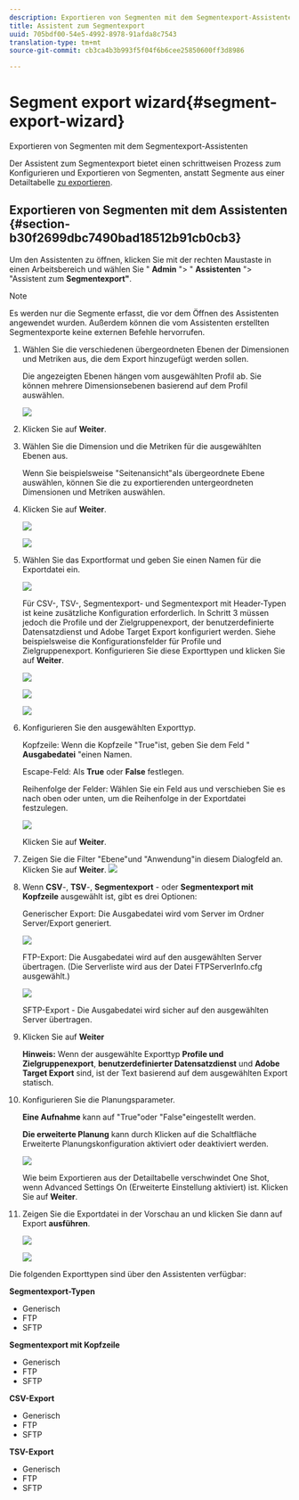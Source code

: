 ```yaml
---
description: Exportieren von Segmenten mit dem Segmentexport-Assistenten
title: Assistent zum Segmentexport
uuid: 705bdf00-54e5-4992-8978-91afda8c7543
translation-type: tm+mt
source-git-commit: cb3ca4b3b993f5f04f6b6cee25850600ff3d8986

---
```



# Segment export wizard{#segment-export-wizard}

Exportieren von Segmenten mit dem Segmentexport-Assistenten

Der Assistent zum Segmentexport bietet einen schrittweisen Prozess zum Konfigurieren und Exportieren von Segmenten, anstatt Segmente aus einer Detailtabelle [zu exportieren](https://docs.adobe.com/content/help/en/data-workbench/using/client/export-data/c-sgmt-expt.html).

## Exportieren von Segmenten mit dem Assistenten {#section-b30f2699dbc7490bad18512b91cb0cb3}

Um den Assistenten zu öffnen, klicken Sie mit der rechten Maustaste in einen Arbeitsbereich und wählen Sie &quot; **Admin** &quot;> &quot; **Assistenten** &quot;> &quot;Assistent zum **Segmentexport&quot;**.

>[!NOTE]
>
>Es werden nur die Segmente erfasst, die vor dem Öffnen des Assistenten angewendet wurden. Außerdem können die vom Assistenten erstellten Segmentexporte keine externen Befehle hervorrufen.

1. Wählen Sie die verschiedenen übergeordneten Ebenen der Dimensionen und Metriken aus, die dem Export hinzugefügt werden sollen.

   Die angezeigten Ebenen hängen vom ausgewählten Profil ab. Sie können mehrere Dimensionsebenen basierend auf dem Profil auswählen.

   ![](assets/seg_wizard_1.png)

1. Klicken Sie auf **Weiter**.
1. Wählen Sie die Dimension und die Metriken für die ausgewählten Ebenen aus.

   Wenn Sie beispielsweise &quot;Seitenansicht&quot;als übergeordnete Ebene auswählen, können Sie die zu exportierenden untergeordneten Dimensionen und Metriken auswählen.

1. Klicken Sie auf **Weiter**.

   ![](assets/seg_wizard_2.png)

   ![](assets/seg_wizard_2_1.png)

1. Wählen Sie das Exportformat und geben Sie einen Namen für die Exportdatei ein.

   ![](assets/seg_wizard_3.png)

   Für CSV-, TSV-, Segmentexport- und Segmentexport mit Header-Typen ist keine zusätzliche Konfiguration erforderlich. In Schritt 3 müssen jedoch die Profile und der Zielgruppenexport, der benutzerdefinierte Datensatzdienst und Adobe Target Export konfiguriert werden. Siehe beispielsweise die Konfigurationsfelder für Profile und Zielgruppenexport. Konfigurieren Sie diese Exporttypen und klicken Sie auf **Weiter**.

   ![](assets/seg_wizard_3_1.png)

   ![](assets/seg_wizard_3_2.png)

   ![](assets/seg_wizard_3_3.png)

1. Konfigurieren Sie den ausgewählten Exporttyp.

   Kopfzeile: Wenn die Kopfzeile &quot;True&quot;ist, geben Sie dem Feld &quot; **Ausgabedatei** &quot;einen Namen.

   Escape-Feld: Als **True** oder **False** festlegen.

   Reihenfolge der Felder: Wählen Sie ein Feld aus und verschieben Sie es nach oben oder unten, um die Reihenfolge in der Exportdatei festzulegen.

   ![](assets/seg_wizard_4.png)

   Klicken Sie auf **Weiter**.

1. Zeigen Sie die Filter &quot;Ebene&quot;und &quot;Anwendung&quot;in diesem Dialogfeld an. Klicken Sie auf **Weiter**. ![](assets/seg_wizard_5.png)

1. Wenn **CSV**-, **TSV**-, **Segmentexport** - oder **Segmentexport mit Kopfzeile** ausgewählt ist, gibt es drei Optionen:

   Generischer Export: Die Ausgabedatei wird vom Server im Ordner Server/Export generiert.

   ![](assets/seg_wizard_6.png)

   FTP-Export: Die Ausgabedatei wird auf den ausgewählten Server übertragen. (Die Serverliste wird aus der Datei FTPServerInfo.cfg ausgewählt.)

   ![](assets/seg_wizard_6_1.png)

   SFTP-Export - Die Ausgabedatei wird sicher auf den ausgewählten Server übertragen.

1. Klicken Sie auf **Weiter**

   **Hinweis:** Wenn der ausgewählte Exporttyp **Profile und Zielgruppenexport**, **benutzerdefinierter Datensatzdienst** und **Adobe Target Export** sind, ist der Text basierend auf dem ausgewählten Export statisch.

1. Konfigurieren Sie die Planungsparameter.

   **Eine Aufnahme** kann auf &quot;True&quot;oder &quot;False&quot;eingestellt werden.

   **Die erweiterte Planung** kann durch Klicken auf die Schaltfläche Erweiterte Planungskonfiguration aktiviert oder deaktiviert werden.

   ![](assets/seg_wizard_7.png)

   Wie beim Exportieren aus der Detailtabelle verschwindet One Shot, wenn Advanced Settings On (Erweiterte Einstellung aktiviert) ist. Klicken Sie auf **Weiter**.

1. Zeigen Sie die Exportdatei in der Vorschau an und klicken Sie dann auf Export **ausführen**.

   ![](assets/seg_wizard_8.png)

   ![](assets/seg_wizard_8_1.png)

Die folgenden Exporttypen sind über den Assistenten verfügbar:

**Segmentexport-Typen**

* Generisch
* FTP
* SFTP

**Segmentexport mit Kopfzeile**

* Generisch
* FTP
* SFTP

**CSV-Export**

* Generisch
* FTP
* SFTP

**TSV-Export**

* Generisch
* FTP
* SFTP

